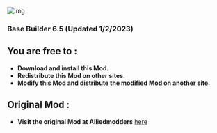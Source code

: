 ![img](https://i66.servimg.com/u/f66/14/16/45/93/new_zo11.jpg)
### __Base Builder 6.5 (Updated 1/2/2023)__
## __You are free to :__
- **Download and install this Mod.**
- **Redistribute this Mod on other sites.**
- **Modify this Mod and distribute the modified Mod on another site.**

##

## __Original Mod :__
- **Visit the original Mod at Alliedmodders** [here](https://forums.alliedmods.net/showthread.php?t=144287)
